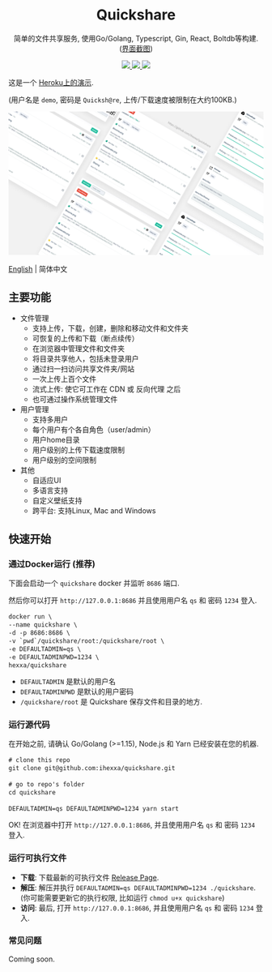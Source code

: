 <h1 align="center">
  Quickshare
</h1>
<p align="center">
  简单的文件共享服务, 使用Go/Golang, Typescript, Gin, React, Boltdb等构建.
  (<a href="https://github.com/ihexxa/quickshare/blob/main/docs/screenshots.md">界面截图</a>)
</p>
<p align="center">
  <a href="https://github.com/ihexxa/quickshare/actions">
    <img src="https://github.com/ihexxa/quickshare/workflows/quickshare-ci/badge.svg" />
  </a>
  <a href="https://goreportcard.com/report/github.com/ihexxa/quickshare">
    <img src="https://goreportcard.com/badge/github.com/ihexxa/quickshare" />
  </a>
  <a href="https://gitter.im/quickshare/Lobby?utm_source=share-link&utm_medium=link&utm_campaign=share-link">
    <img src="https://badges.gitter.im/Join%20Chat.svg" />
  </a>
<p>

这是一个 [Heroku上的演示](https://hexxa-quickshare.herokuapp.com/).

(用户名是 `demo`, 密码是 `Quicksh@re`, 上传/下载速度被限制在大约100KB.)

![Quickshare on desktop](./imgs/v0.5.4/screens_2.jpg)

[English](../README.md) | 简体中文

## 主要功能

- 文件管理
  - 支持上传，下载，创建，删除和移动文件和文件夹
  - 可恢复的上传和下载（断点续传）
  - 在浏览器中管理文件和文件夹
  - 将目录共享他人，包括未登录用户
  - 通过扫一扫访问共享文件夹/网站
  - 一次上传上百个文件
  - 流式上传: 使它可工作在 CDN 或 反向代理 之后
  - 也可通过操作系统管理文件
- 用户管理
  - 支持多用户
  - 每个用户有个各自角色（user/admin）
  - 用户home目录
  - 用户级别的上传下载速度限制
  - 用户级别的空间限制
- 其他
  - 自适应UI
  - 多语言支持
  - 自定义壁纸支持
  - 跨平台: 支持Linux, Mac and Windows
## 快速开始

### 通过Docker运行 (推荐)

下面会启动一个 `quickshare` docker 并监听 `8686` 端口.

然后你可以打开 `http://127.0.0.1:8686` 并且使用用户名 `qs` 和 密码 `1234` 登入.

```
docker run \
--name quickshare \
-d -p 8686:8686 \
-v `pwd`/quickshare/root:/quickshare/root \
-e DEFAULTADMIN=qs \
-e DEFAULTADMINPWD=1234 \
hexxa/quickshare
```

- `DEFAULTADMIN` 是默认的用户名
- `DEFAULTADMINPWD` 是默认的用户密码
- `/quickshare/root` 是 Quickshare 保存文件和目录的地方.

### 运行源代码

在开始之前, 请确认 Go/Golang (>=1.15), Node.js 和 Yarn 已经安装在您的机器.

```
# clone this repo
git clone git@github.com:ihexxa/quickshare.git

# go to repo's folder
cd quickshare

DEFAULTADMIN=qs DEFAULTADMINPWD=1234 yarn start
```

OK! 在浏览器中打开 `http://127.0.0.1:8686`, 并且使用用户名 `qs` 和 密码 `1234` 登入.

### 运行可执行文件

- **下载**: 下载最新的可执行文件 [Release Page](https://github.com/ihexxa/quickshare/releases).
- **解压**: 解压并执行 `DEFAULTADMIN=qs DEFAULTADMINPWD=1234 ./quickshare`. (你可能需要更新它的执行权限, 比如运行 `chmod u+x quickshare`)
- **访问**: 最后, 打开 `http://127.0.0.1:8686`, 并且使用用户名 `qs` 和 密码 `1234` 登入.

### 常见问题

Coming soon.
